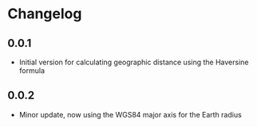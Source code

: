 # Changelog

## 0.0.1

- Initial version for calculating geographic distance using the Haversine formula 

## 0.0.2
- Minor update, now using the WGS84 major axis for the Earth radius